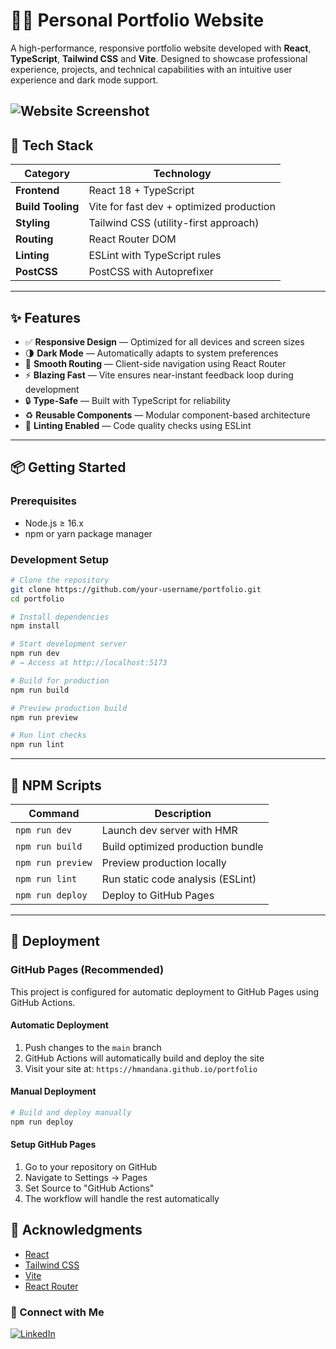 # 🧑‍💻 Personal Portfolio Website

A high-performance,  responsive portfolio website developed with **React**, **TypeScript**, **Tailwind CSS** and **Vite**. Designed to showcase professional experience, projects, and technical capabilities with an intuitive user experience and dark mode support.

![Website Screenshot](src/assets/portfolio.gif)
---

## 🚀 Tech Stack

| Category           | Technology                                    |
|--------------------|-----------------------------------------------|
| **Frontend**        | React 18 + TypeScript                         |
| **Build Tooling**   | Vite for fast dev + optimized production      |
| **Styling**         | Tailwind CSS (utility-first approach)         |
| **Routing**         | React Router DOM                              |
| **Linting**         | ESLint with TypeScript rules                  |
| **PostCSS**         | PostCSS with Autoprefixer                     |



---

## ✨ Features

- ✅ **Responsive Design** — Optimized for all devices and screen sizes  
- 🌗 **Dark Mode** — Automatically adapts to system preferences  
- 🔄 **Smooth Routing** — Client-side navigation using React Router  
- ⚡ **Blazing Fast** — Vite ensures near-instant feedback loop during development  
- 🔒 **Type-Safe** — Built with TypeScript for reliability  
- ♻️ **Reusable Components** — Modular component-based architecture  
- 🧪 **Linting Enabled** — Code quality checks using ESLint

---

## 📦 Getting Started

### Prerequisites

- Node.js ≥ 16.x
- npm or yarn package manager

### Development Setup

```bash
# Clone the repository
git clone https://github.com/your-username/portfolio.git
cd portfolio

# Install dependencies
npm install

# Start development server
npm run dev
# → Access at http://localhost:5173

# Build for production
npm run build

# Preview production build
npm run preview

# Run lint checks
npm run lint
```

---

## 📜 NPM Scripts

| Command           | Description                           |
|------------------|---------------------------------------|
| `npm run dev`     | Launch dev server with HMR            |
| `npm run build`   | Build optimized production bundle     |
| `npm run preview` | Preview production locally            |
| `npm run lint`    | Run static code analysis (ESLint)     |
| `npm run deploy`  | Deploy to GitHub Pages                |


---

## 📌 Deployment

### GitHub Pages (Recommended)

This project is configured for automatic deployment to GitHub Pages using GitHub Actions.

#### Automatic Deployment
1. Push changes to the `main` branch
2. GitHub Actions will automatically build and deploy the site
3. Visit your site at: `https://hmandana.github.io/portfolio`

#### Manual Deployment
```bash
# Build and deploy manually
npm run deploy
```

#### Setup GitHub Pages
1. Go to your repository on GitHub
2. Navigate to Settings → Pages
3. Set Source to "GitHub Actions"
4. The workflow will handle the rest automatically


## 🙌 Acknowledgments

- [React](https://reactjs.org/)
- [Tailwind CSS](https://tailwindcss.com/)
- [Vite](https://vitejs.dev/)
- [React Router](https://reactrouter.com/)


### 🤝 Connect with Me
[![LinkedIn](https://img.shields.io/badge/LinkedIn-0077B5?style=for-the-badge&logo=linkedin&logoColor=white)](https://www.linkedin.com/in/haritham/)





